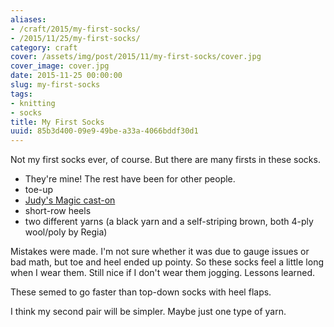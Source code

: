 ```yaml
---
aliases:
- /craft/2015/my-first-socks/
- /2015/11/25/my-first-socks/
category: craft
cover: /assets/img/post/2015/11/my-first-socks/cover.jpg
cover_image: cover.jpg
date: 2015-11-25 00:00:00
slug: my-first-socks
tags:
- knitting
- socks
title: My First Socks
uuid: 85b3d400-09e9-49be-a33a-4066bddf30d1
---
```


Not my first socks ever, of course. But there are many firsts in these socks.
<!--more-->

* They're mine! The rest have been for other people.
* toe-up
* [Judy's Magic cast-on][]
* short-row heels
* two different yarns (a black yarn and a self-striping brown, both 4-ply wool/poly by Regia)

Mistakes were made. I'm not sure whether it was due to gauge issues or bad
math, but toe and heel ended up pointy. So these socks feel a little long
when I wear them. Still nice if I don't wear them jogging. Lessons learned.

These semed to go faster than top-down socks with heel flaps.

I think my second pair will be simpler. Maybe just one type of yarn.

[Judy's Magic cast-on]: http://www.doctorwhoscarf.com/s12.html